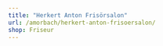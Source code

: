 ```yaml
---
title: "Herkert Anton Frisörsalon"
url: /amorbach/herkert-anton-frisoersalon/
shop: Friseur
---
```

